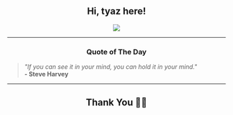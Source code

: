 <h2 align="center"> Hi, tyaz here!</h2>

<p align="center">
<a href="https://github.com/tyazx" alt="github streak"><img src="https://dvst-streak.herokuapp.com/?user=tyazx&theme=tokyonight&fire=DD472C"></a>
</p>

<hr>
<h3 align="center">Quote of The Day</h3>
<p align="center">
<blockquote>
<i>"If you can see it in your mind, you can hold it in your mind."</i>
<br>
<b>- Steve Harvey</b>
</blockquote>
</p>


<hr>
<h2 align="center">Thank You 🙏🏼</h2>
